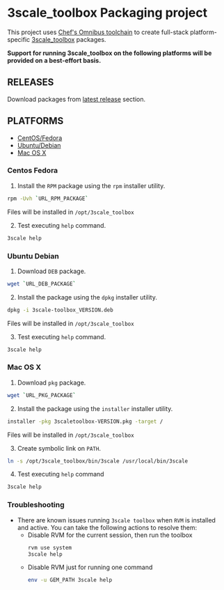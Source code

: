 # 3scale_toolbox Packaging project
This project uses [Chef's Omnibus toolchain](https://github.com/chef/omnibus) to
create full-stack platform-specific
[3scale_toolbox](https://github.com/3scale/3scale_toolbox) packages.

**Support for running 3scale_toolbox on the following platforms
will be provided on a best-effort basis.**

## RELEASES
Download packages from [latest release](https://github.com/3scale/3scale_toolbox_packaging/releases/latest) section.

## PLATFORMS

* [CentOS/Fedora](#centos-fedora)
* [Ubuntu/Debian](#ubuntu-debian)
* [Mac OS X](#mac-os-x)

### Centos Fedora

1. Install the `RPM` package using the `rpm` installer utility.

```bash
rpm -Uvh `URL_RPM_PACKAGE`
```

Files will be installed in `/opt/3scale_toolbox`

2. Test executing `help` command.

```bash
3scale help
```

### Ubuntu Debian

1. Download `DEB` package.

```bash
wget `URL_DEB_PACKAGE`
```

2. Install the package using the `dpkg` installer utility.

```bash
dpkg -i 3scale-toolbox_VERSION.deb
```

Files will be installed in `/opt/3scale_toolbox`

3. Test executing `help` command.

```bash
3scale help
```

### Mac OS X

1. Download `pkg` package.

```bash
wget `URL_PKG_PACKAGE`
```

2. Install the package using the `installer` installer utility.

```bash
installer -pkg 3scaletoolbox-VERSION.pkg -target /
```

Files will be installed in `/opt/3scale_toolbox`

3. Create symbolic link on `PATH`.

```bash
ln -s /opt/3scale_toolbox/bin/3scale /usr/local/bin/3scale
```

4. Test executing `help` command

```bash
3scale help
```

### Troubleshooting

* There are known issues running `3scale toolbox` when `RVM` is installed and active.
You can take the following actions to resolve them:
  * Disable RVM for the current session, then run the toolbox
    ```bash
    rvm use system
    3scale help
    ```
  * Disable RVM just for running one command
    ```bash
    env -u GEM_PATH 3scale help
    ```
